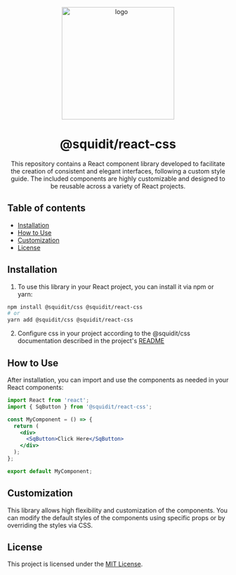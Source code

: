 <p align="center">
    <img
    src="https://github.com/squidit/react-css/assets/56000334/88ce8652-37b0-4e34-af91-2f82a996fdae"
    width="256px" align="center" alt="logo" />
    <h1 align="center">@squidit/react-css</h1>
    <p align="center">This repository contains a React component library developed to facilitate the creation of consistent and elegant interfaces, following a custom style guide. The included components are highly customizable and designed to be reusable across a variety of React projects.</p>
</p>

## Table of contents

- [Installation](#installation)
- [How to Use](#how-to-use)
- [Customization](#customization)
- [License](#license)


## Installation

1. To use this library in your React project, you can install it via npm or yarn:

```bash
npm install @squidit/css @squidit/react-css
# or
yarn add @squidit/css @squidit/react-css
```

2. Configure css in your project according to the @squidit/css documentation described in the project's [README](https://github.com/squidit/css/blob/master/README.md)

## How to Use

After installation, you can import and use the components as needed in your React components:

```jsx
import React from 'react';
import { SqButton } from '@squidit/react-css';

const MyComponent = () => {
  return (
    <div>
      <SqButton>Click Here</SqButton>
    </div>
  );
};

export default MyComponent;
```

## Customization

This library allows high flexibility and customization of the components. You can modify the default styles of the components using specific props or by overriding the styles via CSS.

## License

This project is licensed under the [MIT License](LICENSE).
